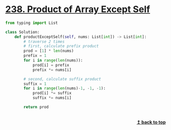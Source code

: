 # [238. Product of Array Except Self](https://leetcode.com/problems/product-of-array-except-self/)

```python
from typing import List

class Solution:
    def productExceptSelf(self, nums: List[int]) -> List[int]:
        # traverse 2 times
        # first, calculate prefix product
        prod = [1] * len(nums)
        prefix = 1
        for i in range(len(nums)):
            prod[i] = prefix
            prefix *= nums[i]

        # second, calculate suffix product
        suffix = 1
        for i in range(len(nums)-1, -1, -1):
            prod[i] *= suffix
            suffix *= nums[i]

        return prod
```


<br/>
<div align="right">
    <b><a href="#top">↥ back to top</a></b>
</div>
<br/>
